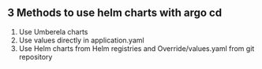 ## 3 Methods to use helm charts with argo cd 
1. Use Umberela charts 
2. Use values directly in application.yaml
3. Use Helm charts from Helm registries and Override/values.yaml from git repository

